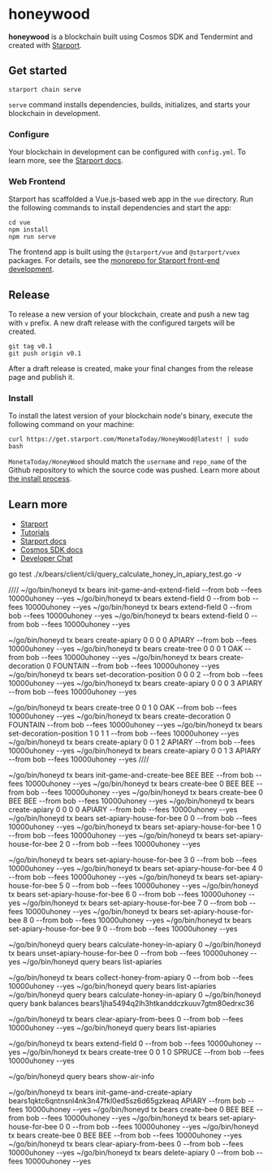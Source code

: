 # honeywood
**honeywood** is a blockchain built using Cosmos SDK and Tendermint and created with [Starport](https://starport.com).

## Get started

```
starport chain serve
```

`serve` command installs dependencies, builds, initializes, and starts your blockchain in development.

### Configure

Your blockchain in development can be configured with `config.yml`. To learn more, see the [Starport docs](https://docs.starport.com).

### Web Frontend

Starport has scaffolded a Vue.js-based web app in the `vue` directory. Run the following commands to install dependencies and start the app:

```
cd vue
npm install
npm run serve
```

The frontend app is built using the `@starport/vue` and `@starport/vuex` packages. For details, see the [monorepo for Starport front-end development](https://github.com/tendermint/vue).

## Release
To release a new version of your blockchain, create and push a new tag with `v` prefix. A new draft release with the configured targets will be created.

```
git tag v0.1
git push origin v0.1
```

After a draft release is created, make your final changes from the release page and publish it.

### Install
To install the latest version of your blockchain node's binary, execute the following command on your machine:

```
curl https://get.starport.com/MonetaToday/HoneyWood@latest! | sudo bash
```
`MonetaToday/HoneyWood` should match the `username` and `repo_name` of the Github repository to which the source code was pushed. Learn more about [the install process](https://github.com/allinbits/starport-installer).

## Learn more

- [Starport](https://starport.com)
- [Tutorials](https://docs.starport.com/guide)
- [Starport docs](https://docs.starport.com)
- [Cosmos SDK docs](https://docs.cosmos.network)
- [Developer Chat](https://discord.gg/H6wGTY8sxw)

go test ./x/bears/client/cli/query_calculate_honey_in_apiary_test.go -v

////
~/go/bin/honeyd tx bears init-game-and-extend-field --from bob --fees 10000uhoney --yes
~/go/bin/honeyd tx bears extend-field 0 --from bob --fees 10000uhoney --yes
~/go/bin/honeyd tx bears extend-field 0 --from bob --fees 10000uhoney --yes
~/go/bin/honeyd tx bears extend-field 0 --from bob --fees 10000uhoney --yes

~/go/bin/honeyd tx bears create-apiary 0 0 0 0 APIARY --from bob --fees 10000uhoney --yes
~/go/bin/honeyd tx bears create-tree 0 0 0 1 OAK --from bob --fees 10000uhoney --yes
~/go/bin/honeyd tx bears create-decoration 0 FOUNTAIN --from bob --fees 10000uhoney --yes
~/go/bin/honeyd tx bears set-decoration-position 0 0 0 2 --from bob --fees 10000uhoney --yes
~/go/bin/honeyd tx bears create-apiary 0 0 0 3 APIARY --from bob --fees 10000uhoney --yes

~/go/bin/honeyd tx bears create-tree 0 0 1 0 OAK --from bob --fees 10000uhoney --yes
~/go/bin/honeyd tx bears create-decoration 0 FOUNTAIN --from bob --fees 10000uhoney --yes
~/go/bin/honeyd tx bears set-decoration-position 1 0 1 1 --from bob --fees 10000uhoney --yes
~/go/bin/honeyd tx bears create-apiary 0 0 1 2 APIARY --from bob --fees 10000uhoney --yes
~/go/bin/honeyd tx bears create-apiary 0 0 1 3 APIARY --from bob --fees 10000uhoney --yes
////

~/go/bin/honeyd tx bears init-game-and-create-bee BEE BEE --from bob --fees 10000uhoney --yes
~/go/bin/honeyd tx bears create-bee 0 BEE BEE --from bob --fees 10000uhoney --yes
~/go/bin/honeyd tx bears create-bee 0 BEE BEE --from bob --fees 10000uhoney --yes
~/go/bin/honeyd tx bears create-apiary 0 0 0 0 APIARY --from bob --fees 10000uhoney --yes
~/go/bin/honeyd tx bears set-apiary-house-for-bee 0 0 --from bob --fees 10000uhoney --yes 
~/go/bin/honeyd tx bears set-apiary-house-for-bee 1 0 --from bob --fees 10000uhoney --yes 
~/go/bin/honeyd tx bears set-apiary-house-for-bee 2 0 --from bob --fees 10000uhoney --yes

~/go/bin/honeyd tx bears set-apiary-house-for-bee 3 0 --from bob --fees 10000uhoney --yes
~/go/bin/honeyd tx bears set-apiary-house-for-bee 4 0 --from bob --fees 10000uhoney --yes
~/go/bin/honeyd tx bears set-apiary-house-for-bee 5 0 --from bob --fees 10000uhoney --yes
~/go/bin/honeyd tx bears set-apiary-house-for-bee 6 0 --from bob --fees 10000uhoney --yes
~/go/bin/honeyd tx bears set-apiary-house-for-bee 7 0 --from bob --fees 10000uhoney --yes
~/go/bin/honeyd tx bears set-apiary-house-for-bee 8 0 --from bob --fees 10000uhoney --yes
~/go/bin/honeyd tx bears set-apiary-house-for-bee 9 0 --from bob --fees 10000uhoney --yes
 
~/go/bin/honeyd query bears calculate-honey-in-apiary 0
~/go/bin/honeyd tx bears unset-apiary-house-for-bee 0 --from bob --fees 10000uhoney --yes 
~/go/bin/honeyd query bears list-apiaries

~/go/bin/honeyd tx bears collect-honey-from-apiary 0 --from bob --fees 10000uhoney --yes
~/go/bin/honeyd query bears list-apiaries
~/go/bin/honeyd query bears calculate-honey-in-apiary 0 
~/go/bin/honeyd query bank balances bears1jha5494q2lh3htkanddczkuuv7gtm80edrxc36


~/go/bin/honeyd tx bears clear-apiary-from-bees 0 --from bob --fees 10000uhoney --yes
~/go/bin/honeyd query bears list-apiaries


~/go/bin/honeyd tx bears extend-field 0 --from bob --fees 10000uhoney --yes
~/go/bin/honeyd tx bears create-tree 0 0 1 0 SPRUCE --from bob --fees 10000uhoney --yes

~/go/bin/honeyd query bears show-air-info

~/go/bin/honeyd tx bears init-game-and-create-apiary bears1qktc6qntnsnl4nk3n47fkl0ed5sz6d65gzkeaq APIARY --from bob --fees 10000uhoney --yes
~/go/bin/honeyd tx bears create-bee 0 BEE BEE --from bob --fees 10000uhoney --yes
~/go/bin/honeyd tx bears set-apiary-house-for-bee 0 0 --from bob --fees 10000uhoney --yes 
~/go/bin/honeyd tx bears create-bee 0 BEE BEE --from bob --fees 10000uhoney --yes
~/go/bin/honeyd tx bears clear-apiary-from-bees 0 --from bob --fees 10000uhoney --yes
~/go/bin/honeyd tx bears delete-apiary 0 --from bob --fees 10000uhoney --yes